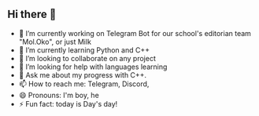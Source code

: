 ## Hi there 👋
- 🔭 I’m currently working on Telegram Bot for our school's editorian team "Mol.Oko", or just Milk
- 🌱 I’m currently learning Python and C++
- 👯 I’m looking to collaborate on any project
- 🤔 I’m looking for help with languages learning
- 💬 Ask me about my progress with C++.
- 📫 How to reach me: Telegram, Discord, 
- 😄 Pronouns: I'm boy, he
- ⚡ Fun fact: today is Day's day!
